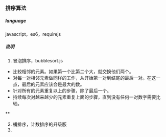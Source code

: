 ### 排序算法

##### language
javascript，es6，requirejs

##### 说明
1. 冒泡排序，bubblesort.js
* 比较相邻的元素。如果第一个比第二个大，就交换他们两个。
* 对每一对相邻元素做同样的工作，从开始第一对到结尾的最后一对。在这一点，最后的元素应该会是最大的数。
* 针对所有的元素重复以上的步骤，除了最后一个。
* 持续每次对越来越少的元素重复上面的步骤，直到没有任何一对数字需要比较。 

**

2. 桶排序，计数排序的升级版
3. 
